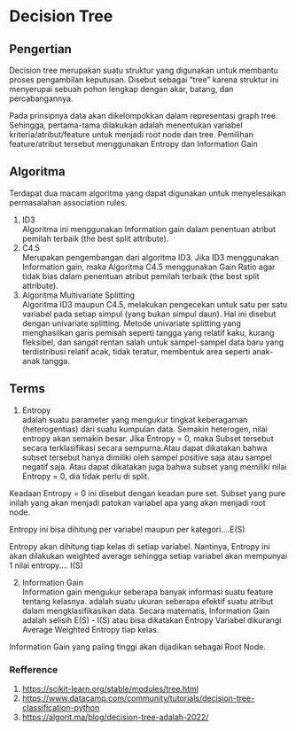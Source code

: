 # Decision Tree

## Pengertian	
Decision tree merupakan suatu struktur yang digunakan untuk membantu proses pengambilan keputusan. Disebut sebagai “tree” karena struktur ini menyerupai sebuah pohon lengkap dengan akar, batang, dan percabangannya.

Pada prinsipnya data akan dikelompokkan dalam representasi graph tree. Sehingga, pertama-tama dilakukan adalah menentukan variabel kriteria/atribut/feature untuk menjadi root node dan tree. Pemilihan feature/atribut tersebut menggunakan Entropy dan Information Gain

## Algoritma
Terdapat dua macam algoritma yang dapat digunakan untuk menyelesaikan permasalahan association rules.
1. ID3 <br>
Algoritma ini menggunakan Information gain dalam penentuan atribut pemilah terbaik (the best split attribute).
2. C4.5 <br>
Merupakan pengembangan dari algoritma ID3. Jika ID3 menggunakan Information gain, maka Algoritma C4.5 menggunakan Gain Ratio agar tidak bias dalam penentuan atribut pemilah terbaik (the best split attribute).
3. Algoritma Multivariate Splitting <br>
Algoritma ID3 maupun C4.5, melakukan pengecekan untuk satu per satu variabel pada setiap simpul (yang bukan simpul daun). Hal ini disebut dengan univariate splitting. Metode univariate splitting yang menghasilkan garis pemisah seperti tangga yang relatif kaku, kurang fleksibel, dan sangat rentan salah untuk sampel-sampel data baru yang terdistribusi relatif acak, tidak teratur, membentuk area seperti anak-anak tangga.

## Terms

1. Entropy <br> 
adalah suatu parameter yang mengukur tingkat keberagaman (heterogentias) dari suatu kumpulan data. Semakin heterogen, nilai entropy akan semakin besar. Jika Entropy = 0, maka Subset tersebut secara terklasifikasi secara sempurna.Atau dapat dikatakan bahwa subset tersebut hanya dimiliki oleh sampel positive saja atau sampel negatif saja. Atau dapat dikatakan juga bahwa subset yang memiliki nilai Entropy = 0, dia tidak perlu di split.

Keadaan Entropy = 0 ini disebut dengan keadan pure set. Subset yang pure inilah yang akan menjadi patokan variabel apa
yang akan menjadi root node. 

Entropy ini bisa dihitung per variabel maupun per kategori....E(S)

Entropy akan dihitung tiap kelas di setiap variabel. Nantinya, Entropy ini akan dilakukan weighted average sehingga setiap variabel akan mempunyai 1 nilai entropy.... I(S)

2. Information Gain <br> 
Information gain mengukur seberapa banyak informasi suatu feature tentang kelasnya. adalah suatu ukuran seberapa efektif suatu atribut dalam mengklasifikasikan data. Secara matematis, Information Gain adalah selisih E(S) - I(S) atau bisa dikatakan Entropy Variabel dikurangi Average Weighted Entropy tiap kelas.

Information Gain yang paling tinggi akan dijadikan sebagai Root Node.


### Refference
1. https://scikit-learn.org/stable/modules/tree.html
2. https://www.datacamp.com/community/tutorials/decision-tree-classification-python
3. https://algorit.ma/blog/decision-tree-adalah-2022/